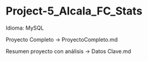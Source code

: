 # Project-5_Alcala_FC_Stats
Idioma: MySQL

Proyecto Completo -> ProyectoCompleto.md

Resumen proyecto con análisis -> Datos Clave.md
